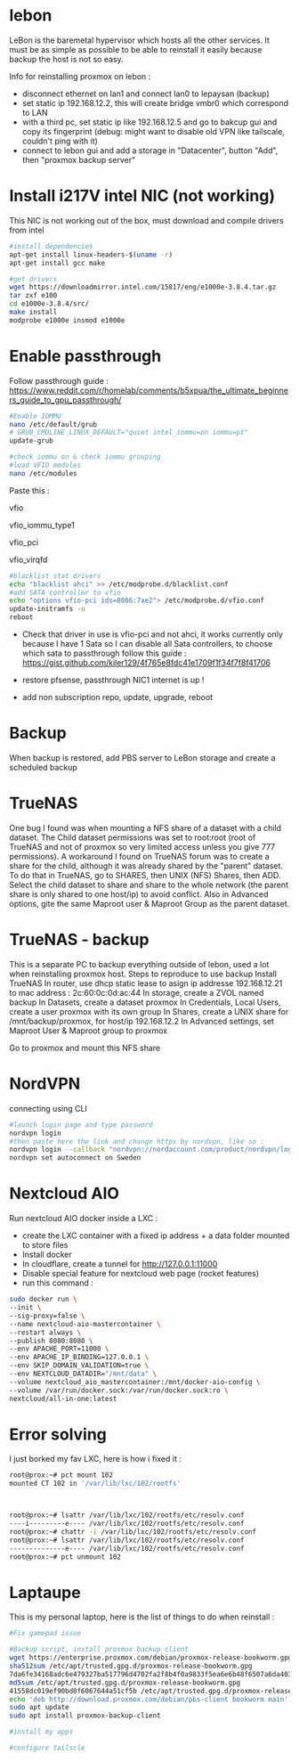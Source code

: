 # lebon
LeBon is the baremetal hypervisor which hosts all the other services. It must be as simple as possible to be able to reinstall it easily because backup the host is not so easy.

Info for reinstalling proxmox on lebon : 
- disconnect ethernet on lan1 and connect lan0 to lepaysan (backup)
- set static ip 192.168.12.2, this will create bridge vmbr0 which correspond to LAN 
- with a third pc, set static ip like 192.168.12.5 and go to bakcup gui and copy its fingerprint (debug: might want to disable old VPN like tailscale, couldn't ping with it)
- connect to lebon gui and add a storage in "Datacenter", button "Add", then "proxmox backup server"


#  Install i217V intel NIC (not working)
This NIC is not working out of the box, must download and compile drivers from intel
```bash
#install dependencies
apt-get install linux-headers-$(uname -r)
apt-get install gcc make

#get drivers
wget https://downloadmirror.intel.com/15817/eng/e1000e-3.8.4.tar.gz
tar zxf e100
cd e1000e-3.8.4/src/
make install
modprobe e1000e insmod e1000e
```

# Enable passthrough
Follow passthrough guide : https://www.reddit.com/r/homelab/comments/b5xpua/the_ultimate_beginners_guide_to_gpu_passthrough/
```bash
#Enable IOMMU
nano /etc/default/grub
# GRUB_CMDLINE_LINUX_DEFAULT="quiet intel_iommu=on iommu=pt"
update-grub
```

```bash
#check iommu on & check iommu grouping
#load VFIO modules
nano /etc/modules
```
Paste this :

vfio

vfio_iommu_type1

vfio_pci

vfio_virqfd

```bash
#blacklist stat drivers
echo "blacklist ahci" >> /etc/modprobe.d/blacklist.conf
#add SATA controller to vfio
echo "options vfio-pci ids=8086:7ae2"> /etc/modprobe.d/vfio.conf
update-initramfs -u
reboot
```

- Check that driver in use is vfio-pci and not ahci, it works currently only because I have 1 Sata so I can disable all Sata controllers, to choose which sata to passthrough follow this guide : https://gist.github.com/kiler129/4f765e8fdc41e1709f1f34f7f8f41706


- restore pfsense, passthrough NIC1 internet is up !
- add non subscription repo, update, upgrade, reboot

# Backup
When backup is restored, add PBS server to LeBon storage and create a scheduled backup

# TrueNAS
One bug I found was when mounting a NFS share of a dataset with a child dataset. The Child dataset permissions was set to root:root (root of TrueNAS and not of proxmox so very limited access unless you give 777 permissions). A workaround I found on TrueNAS forum was to create a share for the child, although it was already shared by the "parent" dataset. 
To do that in TrueNAS, go to SHARES, then UNIX (NFS) Shares, then ADD. Select the child dataset to share and share to the whole network (the parent share is only shared to one host/ip) to avoid conflict. Also in Advanced options, gite the same Maproot user & Maproot Group as the parent dataset.

# TrueNAS - backup
This is a separate PC to backup everything outside of lebon, used a lot when reinstalling proxmox host. 
Steps to reproduce to use backup
Install TrueNAS 
In router, use dhcp static lease to asign ip addresse 192.168.12.21 to mac address : 2c:60:0c:0d:ac:44
In storage, create a ZVOL named backup
In Datasets, create a dataset proxmox
In Credentials, Local Users, create a user proxmox with its own group
In Shares, create a UNIX share for /mnt/backup/proxmox, for host/ip 192.168.12.2
In Advanced settings, set Maproot User & Maproot group to proxmox

Go to proxmox and mount this NFS share

# NordVPN
connecting using CLI
```bash
#launch login page and type password
nordvpn login
#then paste here the link and change https by nordvpn, like so :
nordvpn login --callback "nordvpn://nordaccount.com/product/nordvpn/login/success?return=1&redirect_upon_open=1&exchange_token=Njk2Yzc2YmRlNmEwMTIzZjJmYmVlODZhMDM1YjdhZTQwZGJmOTkwODk0Yjk5ZjVjNDU4MGI2ZThjNzJjMjYzZg%3D%3D"
nordvpn set autoconnect on Sweden
```

# Nextcloud AIO
Run nextcloud AIO docker inside a LXC : 
- create the LXC container with a fixed ip address + a data folder mounted to store files
- Install docker
- In cloudflare, create a tunnel for http://127.0.0.1:11000
- Disable special feature for nextcloud web page (rocket features)
- run this command :
```bash
sudo docker run \
--init \
--sig-proxy=false \
--name nextcloud-aio-mastercontainer \
--restart always \
--publish 8080:8080 \
--env APACHE_PORT=11000 \
--env APACHE_IP_BINDING=127.0.0.1 \
--env SKIP_DOMAIN_VALIDATION=true \
--env NEXTCLOUD_DATADIR="/mnt/data" \
--volume nextcloud_aio_mastercontainer:/mnt/docker-aio-config \
--volume /var/run/docker.sock:/var/run/docker.sock:ro \
nextcloud/all-in-one:latest
```

# Error solving
I just borked my fav LXC, here is how i fixed it : 
```bash
root@prox:~# pct mount 102
mounted CT 102 in '/var/lib/lxc/102/rootfs'



root@prox:~# lsattr /var/lib/lxc/102/rootfs/etc/resolv.conf
----i---------e---- /var/lib/lxc/102/rootfs/etc/resolv.conf
root@prox:~# chattr -i /var/lib/lxc/102/rootfs/etc/resolv.conf
root@prox:~# lsattr /var/lib/lxc/102/rootfs/etc/resolv.conf
--------------e---- /var/lib/lxc/102/rootfs/etc/resolv.conf
root@prox:~# pct unmount 102
```


# Laptaupe
This is my personal laptop, here is the list of things to do when reinstall : 
```bash
#Fix gamepad issue

#Backup script, install proxmox backup client
wget https://enterprise.proxmox.com/debian/proxmox-release-bookworm.gpg -O /etc/apt/trusted.gpg.d/proxmox-release-bookworm.gpg
sha512sum /etc/apt/trusted.gpg.d/proxmox-release-bookworm.gpg
7da6fe34168adc6e479327ba517796d4702fa2f8b4f0a9833f5ea6e6b48f6507a6da403a274fe201595edc86a84463d50383d07f64bdde2e3658108db7d6dc87  /etc/apt/trusted.gpg.d/proxmox-release-bookworm.gpg
md5sum /etc/apt/trusted.gpg.d/proxmox-release-bookworm.gpg
41558dc019ef90bd0f6067644a51cf5b /etc/apt/trusted.gpg.d/proxmox-release-bookworm.gpg
echo 'deb http://download.proxmox.com/debian/pbs-client bookworm main' >> /etc/apt/sources.list
sudo apt update
sudo apt install proxmox-backup-client

#install my apps

#configure tailscle
```
